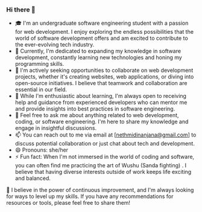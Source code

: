 ### Hi there 👋


<!-- **nethmidinanjana/nethmidinanjana** is a ✨ _special_ ✨ repository because its `README.md` (this file) appears on your GitHub profile.

Here are some ideas to get you started: -->

- 🎓 I'm an undergraduate software engineering student with a passion for web development. I enjoy exploring the endless possibilities that the world of software development offers and am excited to contribute to the ever-evolving tech industry.
- 🌱 Currently, I'm dedicated to expanding my knowledge in software development, constantly learning new technologies and honing my programming skills.
- 👯 I'm actively seeking opportunities to collaborate on web development projects, whether it's creating websites, web applications, or diving into open-source initiatives. I believe that teamwork and collaboration are essential in our field.
- 🤔 While I'm enthusiastic about learning, I'm always open to receiving help and guidance from experienced developers who can mentor me and provide insights into best practices in software engineering.
- 💬 Feel free to ask me about anything related to web development, coding, or software engineering. I'm here to share my knowledge and engage in insightful discussions.
- 📫 You can reach out to me via email at [nethmidinanjana@gmail.com] to discuss potential collaboration or just chat about tech and development.
- 😄 Pronouns: she/her
- ⚡ Fun fact: When I'm not immersed in the world of coding and software, you can often find me practicing the art of Wushu (Sanda fighting) . I believe that having diverse interests outside of work keeps life exciting and balanced.


💪 I believe in the power of continuous improvement, and I'm always looking for ways to level up my skills. If you have any recommendations for resources or tools, please feel free to share them!